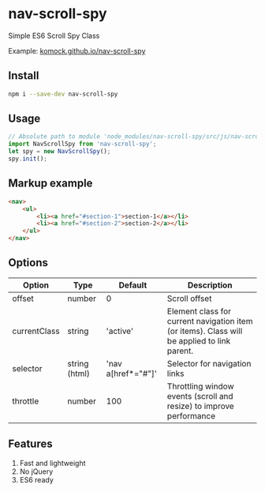 # nav-scroll-spy

Simple ES6 Scroll Spy Class

Example: [komock.github.io/nav-scroll-spy](https://komock.github.io/nav-scroll-spy)

## Install
```sh
npm i --save-dev nav-scroll-spy
```
## Usage
```js
// Absolute path to module 'node_modules/nav-scroll-spy/src/js/nav-scroll-spy.js'
import NavScrollSpy from 'nav-scroll-spy';
let spy = new NavScrollSpy();
spy.init();
```
## Markup example
```html
<nav>
	<ul>
		<li><a href="#section-1">section-1</a></li>
		<li><a href="#section-2">section-2</a></li>
	</ul>
</nav>
```

## Options
| Option | Type | Default | Description |
| ------ | ---- | ------- | ----------- |
| offset | number | 0 | Scroll offset |
| currentClass | string | 'active' | Element class for current navigation item (or items). Class will be applied to link parent. |
| selector | string (html) | 'nav a[href*="#"]' | Selector for navigation links |
| throttle | number | 100 | Throttling window events (scroll and resize) to improve performance |

## Features
1. Fast and lightweight
2. No jQuery
3. ES6 ready